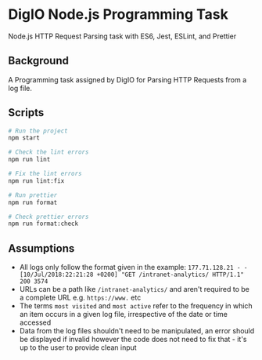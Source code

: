 # DigIO Node.js Programming Task
Node.js HTTP Request Parsing task with ES6, Jest, ESLint, and Prettier

## Background

A Programming task assigned by DigIO for Parsing HTTP Requests from a log file.

## Scripts

```bash
# Run the project
npm start

# Check the lint errors
npm run lint

# Fix the lint errors
npm run lint:fix

# Run prettier
npm run format

# Check prettier errors
npm run format:check
```

## Assumptions

- All logs only follow the format given in the example:
`177.71.128.21 - - [10/Jul/2018:22:21:28 +0200] "GET /intranet-analytics/ HTTP/1.1" 200 3574`
- URLs can be a path like `/intranet-analytics/` and aren't required to be a complete URL e.g. `https://www.` etc
- The terms `most visited` and `most active` refer to the frequency in which an item occurs in a given log file, irrespective of the date or time accessed
- Data from the log files shouldn't need to be manipulated, an error should be displayed if invalid however the code does not need to fix that - it's up to the user to provide clean input




